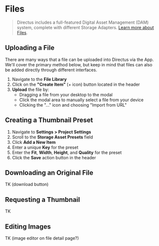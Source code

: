 # Files

> Directus includes a full-featured Digital Asset Management (DAM) system, complete with different Storage Adapters.
> [Learn more about Files](#).

## Uploading a File

There are many ways that a file can be uploaded into Directus via the App. We'll cover the primary method below, but
keep in mind that files can also be added directly through different interfaces.

1. Navigate to the **File Library**
2. Click on the **"Create Item"** (+ icon) button located in the header
3. **Upload** the file by:
   - Dragging a file from your desktop to the modal
   - Click the modal area to manually select a file from your device
   - Clicking the "..." icon and choosing "Import from URL"

## Creating a Thumbnail Preset

1. Navigate to **Settings > Project Settings**
2. Scroll to the **Storage Asset Presets** field
3. Click **Add a New Item**
4. Enter a unique **Key** for the preset
5. Enter the **Fit**, **Width**, **Height**, and **Quality** for the preset
6. Click the **Save** action button in the header

## Downloading an Original File

TK (download button)

## Requesting a Thumbnail

TK

## Editing Images

TK (image editor on file detail page?)
